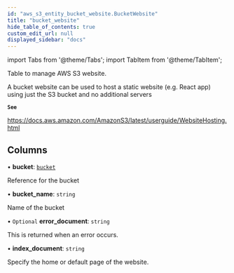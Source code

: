 ```yaml
---
id: "aws_s3_entity_bucket_website.BucketWebsite"
title: "bucket_website"
hide_table_of_contents: true
custom_edit_url: null
displayed_sidebar: "docs"
---
```


import Tabs from '@theme/Tabs';
import TabItem from '@theme/TabItem';

Table to manage AWS S3 website.

A bucket website can be used to host a static website (e.g. React app) using just the S3 bucket and no additional servers

**`See`**

https://docs.aws.amazon.com/AmazonS3/latest/userguide/WebsiteHosting.html

## Columns

• **bucket**: [`bucket`](aws_s3_entity_bucket.Bucket.md)

Reference for the bucket

• **bucket\_name**: `string`

Name of the bucket

• `Optional` **error\_document**: `string`

This is returned when an error occurs.

• **index\_document**: `string`

Specify the home or default page of the website.
